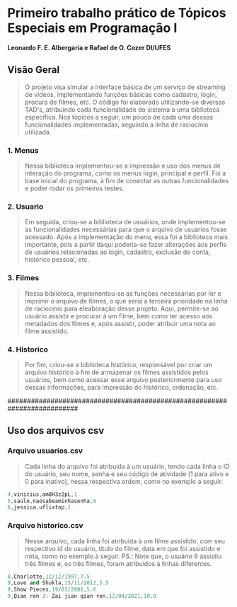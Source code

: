 # Primeiro trabalho prático de Tópicos Especiais em Programação I
**Leonardo F. E. Albergaria e Rafael de O. Cozer
DI/UFES**

## Visão Geral
> O projeto visa simular a interface básica de um  serviço de streaming de videos, implementando funções básicas como cadastro, login, procura de filmes, etc. O código foi elaborado utilizando-se diversas TAD's, atribuindo cada funcionalidade do sistema à uma biblioteca específica. 
> Nos tópicos a seguir, um pouco de cada uma dessas funcionalidades implementadas, seguindo a linha de raciocínio utilizada.


### 1. Menus

> Nessa biblioteca implementou-se a impressão e uso dos menus de interação do programa, como os menus login, principal e perfil. Foi a base inicial do programa, à fim de conectar as outras funcionalidades e poder rodar os primeiros testes. 


### 2. Usuario

> Em seguida, criou-se a biblioteca de usuários, onde implementou-se as funcionalidades necessárias para que o arquivo de usuários fosse acessado. Após a implementação do menu, essa foi a biblioteca mais importante, pois a partir daqui poderia-se fazer alterações aos perfis de usuários relacionadas ao login, cadastro, exclusão de conta, histórico pessoal, etc. 

### 3. Filmes

> Nessa biblioteca, implementou-se as funções necessárias por ler e imprimir o arquivo de filmes, o que seria a terceira prioridade na linha de racíocinio para eleaboração desse projeto. Aqui, permite-se ao usuário assistir e procurar à um filme, bem como ter acesso aos metadados dos filmes e, após assistir, poder atribuir uma nota ao filme assistido. 


### 4. Historico

> Por fim, criou-se a biblioteca histórico, responsável por criar um arquivo histórico à fim de armazenar os filmes assistidos pelos usuários, bem como acessar esse arquivo posteriormente para uso dessas informações, para impressão do histórico, ordenação, etc. 

##########################################################################

## Uso dos arquivos csv

### Arquivo usuarios.csv

> Cada linha do arquivo foi atribuida à um usuário, tendo cada linha o ID do usuário, seu nome, senha e seu código de atividade (1 para ativo e 0 para inativo), nessa respectiva ordem, como no exemplo a seguir:

```cpp
4,vinicius,am8H3z2pL,1
5,saulo,naosabeaminhasenha,0
6,jessica,uflixtop,1
```
### Arquivo historico.csv

> Nesse arquivo, cada linha foi atribuída à um filme assistido, com seu respectivo id de usuário, título do filme, data em que foi assistido e nota, como no exemplo à seguir. 
> PS.: Note que, o usuário 9 assistiu três filmes e, os três filmes, foram atribuídos à linhas diferentes. 

```cpp
8,Charlotte,12/12/1997,7.5
9,Love and Shukla,15/11/2012,5.5
9,Show Pieces,19/03/2001,5.6
9,Qian ren 3: Zai jian qian ren,12/04/2021,10.0
```